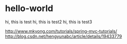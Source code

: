 # hello-world
hi, this is test
hi, this is test2
hi, this is test3

http://www.mkyong.com/tutorials/spring-mvc-tutorials/
http://blog.csdn.net/hengyunabc/article/details/19433779
